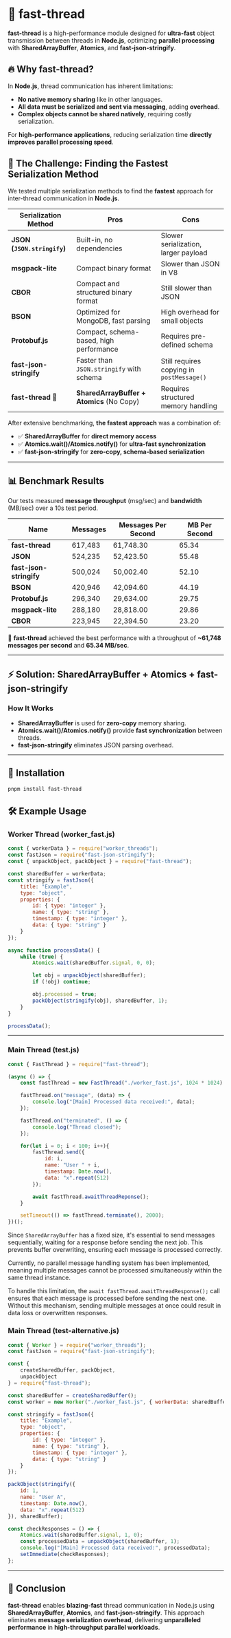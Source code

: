 # 🚀 fast-thread

**fast-thread** is a high-performance module designed for **ultra-fast** object transmission between threads in **Node.js**, optimizing **parallel processing** with **SharedArrayBuffer**, **Atomics**, and **fast-json-stringify**.

## 🔥 Why fast-thread?

In **Node.js**, thread communication has inherent limitations:
- **No native memory sharing** like in other languages.
- **All data must be serialized and sent via messaging**, adding **overhead**.
- **Complex objects cannot be shared natively**, requiring costly serialization.

For **high-performance applications**, reducing serialization time **directly improves parallel processing speed**.

## 🚀 The Challenge: Finding the Fastest Serialization Method

We tested multiple serialization methods to find the **fastest** approach for inter-thread communication in **Node.js**.

| Serialization Method       | Pros                                      | Cons                                        |
|---------------------------|-------------------------------------------|---------------------------------------------|
| **JSON (`JSON.stringify`)** | Built-in, no dependencies                 | Slower serialization, larger payload       |
| **msgpack-lite**          | Compact binary format                     | Slower than JSON in V8                     |
| **CBOR**                  | Compact and structured binary format      | Still slower than JSON                     |
| **BSON**                  | Optimized for MongoDB, fast parsing       | High overhead for small objects            |
| **Protobuf.js**           | Compact, schema-based, high performance   | Requires pre-defined schema                |
| **fast-json-stringify**   | Faster than `JSON.stringify` with schema  | Still requires copying in `postMessage()` |
| **fast-thread** 🚀        | **SharedArrayBuffer + Atomics** (No Copy) | Requires structured memory handling        |

After extensive benchmarking, **the fastest approach** was a combination of:

* ✅ **SharedArrayBuffer** for **direct memory access**  
* ✅ **Atomics.wait()/Atomics.notify()** for **ultra-fast synchronization**  
* ✅ **fast-json-stringify** for **zero-copy, schema-based serialization**  

---

## 📊 Benchmark Results

Our tests measured **message throughput** (msg/sec) and **bandwidth** (MB/sec) over a 10s test period.

| Name                     | Messages | Messages Per Second | MB Per Second |
|--------------------------|----------|---------------------|--------------|
| **fast-thread**         | 617,483  | 61,748.30          | 65.34        |
| **JSON**                | 524,235  | 52,423.50          | 55.48        |
| **fast-json-stringify** | 500,024  | 50,002.40          | 52.10        |
| **BSON**                | 420,946  | 42,094.60          | 44.19        |
| **Protobuf.js**         | 296,340  | 29,634.00          | 29.75        |
| **msgpack-lite**        | 288,180  | 28,818.00          | 29.86        |
| **CBOR**                | 223,945  | 22,394.50          | 23.20        |

🚀 **fast-thread** achieved the best performance with a throughput of **~61,748 messages per second** and **65.34 MB/sec**.

---

## ⚡ Solution: **SharedArrayBuffer + Atomics + fast-json-stringify**

### How It Works
- **SharedArrayBuffer** is used for **zero-copy** memory sharing.
- **Atomics.wait()/Atomics.notify()** provide **fast synchronization** between threads.
- **fast-json-stringify** eliminates JSON parsing overhead.

---

## 📌 Installation

```sh
pnpm install fast-thread
```

## 🛠 Example Usage

### **Worker Thread (worker_fast.js)**
```javascript
const { workerData } = require("worker_threads");
const fastJson = require("fast-json-stringify");
const { unpackObject, packObject } = require("fast-thread");

const sharedBuffer = workerData;
const stringify = fastJson({
    title: "Example",
    type: "object",
    properties: {
        id: { type: "integer" },
        name: { type: "string" },
        timestamp: { type: "integer" },
        data: { type: "string" }
    }
});

async function processData() {
    while (true) {
        Atomics.wait(sharedBuffer.signal, 0, 0);

        let obj = unpackObject(sharedBuffer);
        if (!obj) continue;

        obj.processed = true;
        packObject(stringify(obj), sharedBuffer, 1);
    }
}

processData();
```

---

### **Main Thread (test.js)**

```javascript
const { FastThread } = require("fast-thread");

(async () => {
    const fastThread = new FastThread("./worker_fast.js", 1024 * 1024)

    fastThread.on("message", (data) => {
        console.log("[Main] Processed data received:", data);
    });

    fastThread.on("terminated", () => {
        console.log("Thread closed");
    });

    for(let i = 0; i < 100; i++){
        fastThread.send({
            id: i,
            name: "User " + i,
            timestamp: Date.now(),
            data: "x".repeat(512)
        });

        await fastThread.awaitThreadReponse();
    }

    setTimeout(() => fastThread.terminate(), 2000);
})();
```

Since `SharedArrayBuffer` has a fixed size, it's essential to send messages sequentially, waiting for a response before sending the next job. This prevents buffer overwriting, ensuring each message is processed correctly.

Currently, no parallel message handling system has been implemented, meaning multiple messages cannot be processed simultaneously within the same thread instance.

To handle this limitation, the `await fastThread.awaitThreadResponse();` call ensures that each message is processed before sending the next one. Without this mechanism, sending multiple messages at once could result in data loss or overwritten responses.

### **Main Thread (test-alternative.js)**

```javascript
const { Worker } = require("worker_threads");
const fastJson = require("fast-json-stringify");

const { 
    createSharedBuffer, packObject, 
    unpackObject 
} = require("fast-thread");

const sharedBuffer = createSharedBuffer();
const worker = new Worker("./worker_fast.js", { workerData: sharedBuffer });

const stringify = fastJson({
    title: "Example",
    type: "object",
    properties: {
        id: { type: "integer" },
        name: { type: "string" },
        timestamp: { type: "integer" },
        data: { type: "string" }
    }
});

packObject(stringify({ 
    id: 1, 
    name: "User A", 
    timestamp: Date.now(), 
    data: "x".repeat(512) 
}), sharedBuffer);

const checkResponses = () => {
    Atomics.wait(sharedBuffer.signal, 1, 0);
    const processedData = unpackObject(sharedBuffer, 1);
    console.log("[Main] Processed data received:", processedData);
    setImmediate(checkResponses);
};
```

---

## 📌 Conclusion
**fast-thread** enables **blazing-fast** thread communication in Node.js using **SharedArrayBuffer**, **Atomics**, and **fast-json-stringify**. This approach eliminates **message serialization overhead**, delivering **unparalleled performance** in **high-throughput parallel workloads**.
